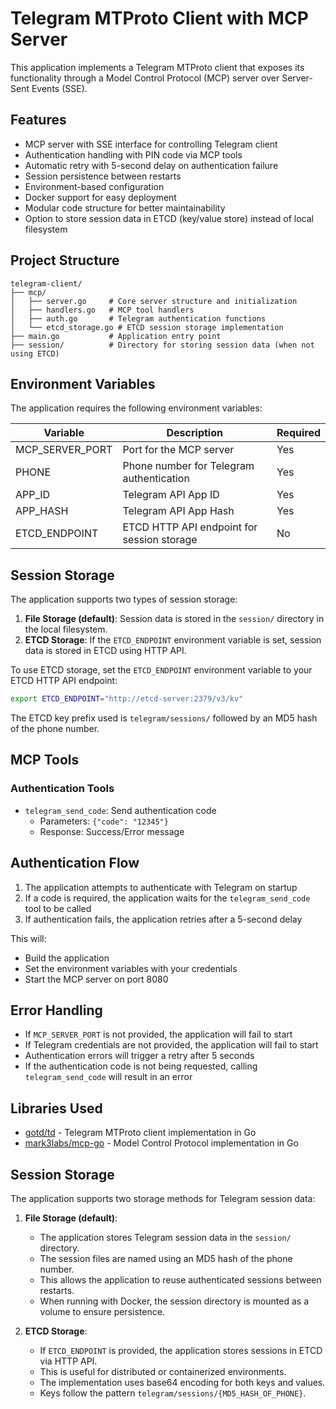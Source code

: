 # Telegram MTProto Client with MCP Server

This application implements a Telegram MTProto client that exposes its functionality through a Model Control Protocol (MCP) server over Server-Sent Events (SSE).

## Features

- MCP server with SSE interface for controlling Telegram client
- Authentication handling with PIN code via MCP tools
- Automatic retry with 5-second delay on authentication failure
- Session persistence between restarts
- Environment-based configuration
- Docker support for easy deployment
- Modular code structure for better maintainability
- Option to store session data in ETCD (key/value store) instead of local filesystem

## Project Structure

```
telegram-client/
├── mcp/
│   ├── server.go     # Core server structure and initialization
│   ├── handlers.go   # MCP tool handlers
│   ├── auth.go       # Telegram authentication functions
│   └── etcd_storage.go # ETCD session storage implementation
├── main.go           # Application entry point
├── session/          # Directory for storing session data (when not using ETCD)
```

## Environment Variables

The application requires the following environment variables:

| Variable        | Description                                         | Required |
|-----------------|-----------------------------------------------------|----------|
| MCP_SERVER_PORT | Port for the MCP server                             | Yes      |
| PHONE           | Phone number for Telegram authentication            | Yes      |
| APP_ID          | Telegram API App ID                                 | Yes      |
| APP_HASH        | Telegram API App Hash                               | Yes      |
| ETCD_ENDPOINT   | ETCD HTTP API endpoint for session storage          | No       |

## Session Storage

The application supports two types of session storage:

1. **File Storage (default)**: Session data is stored in the `session/` directory in the local filesystem.
2. **ETCD Storage**: If the `ETCD_ENDPOINT` environment variable is set, session data is stored in ETCD using HTTP API.

To use ETCD storage, set the `ETCD_ENDPOINT` environment variable to your ETCD HTTP API endpoint:

```sh
export ETCD_ENDPOINT="http://etcd-server:2379/v3/kv"
```

The ETCD key prefix used is `telegram/sessions/` followed by an MD5 hash of the phone number.

## MCP Tools

### Authentication Tools

- `telegram_send_code`: Send authentication code
  - Parameters: `{"code": "12345"}`
  - Response: Success/Error message

## Authentication Flow

1. The application attempts to authenticate with Telegram on startup
2. If a code is required, the application waits for the `telegram_send_code` tool to be called
3. If authentication fails, the application retries after a 5-second delay


This will:
- Build the application
- Set the environment variables with your credentials
- Start the MCP server on port 8080


## Error Handling

- If `MCP_SERVER_PORT` is not provided, the application will fail to start
- If Telegram credentials are not provided, the application will fail to start
- Authentication errors will trigger a retry after 5 seconds
- If the authentication code is not being requested, calling `telegram_send_code` will result in an error

## Libraries Used

- [gotd/td](https://github.com/gotd/td) - Telegram MTProto client implementation in Go
- [mark3labs/mcp-go](https://github.com/mark3labs/mcp-go) - Model Control Protocol implementation in Go 

## Session Storage

The application supports two storage methods for Telegram session data:

1. **File Storage (default)**:
   - The application stores Telegram session data in the `session/` directory. 
   - The session files are named using an MD5 hash of the phone number.
   - This allows the application to reuse authenticated sessions between restarts.
   - When running with Docker, the session directory is mounted as a volume to ensure persistence.

2. **ETCD Storage**:
   - If `ETCD_ENDPOINT` is provided, the application stores sessions in ETCD via HTTP API.
   - This is useful for distributed or containerized environments.
   - The implementation uses base64 encoding for both keys and values.
   - Keys follow the pattern `telegram/sessions/{MD5_HASH_OF_PHONE}`. 